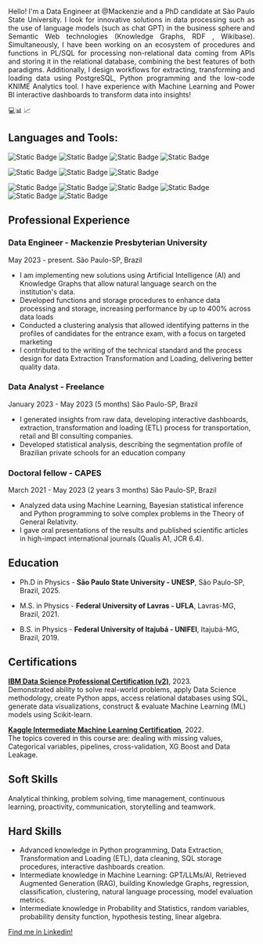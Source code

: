 <p align="justify" >
Hello! I'm a Data Engineer at @Mackenzie and a PhD candidate at São Paulo State University. I look for innovative solutions in data processing such as the use of language models (such as chat GPT) in the business sphere and Semantic Web technologies (Knowledge Graphs, RDF , Wikibase). Simultaneously, I have been working on an ecosystem of procedures and functions in PL/SQL for processing non-relational data coming from APIs and storing it in the relational database, combining the best features of both paradigms. Additionally, I design workflows for extracting, transforming and loading data using PostgreSQL, Python programming and the low-code KNIME Analytics tool. I have experience with Machine Learning and Power BI interactive dashboards to transform data into insights! 
</p>
💻📊 📈

## Languages and Tools:

![Static Badge](https://img.shields.io/badge/Python-advanced-green?logo=python&logoColor=white)
![Static Badge](https://img.shields.io/badge/PL%2FSQL-advanced-green?logo=postgresql&logoColor=white)
![Static Badge](https://img.shields.io/badge/Power%20BI-advanced-green?logo=powerbi&logoColor=white)
![Static Badge](https://img.shields.io/badge/Knime-advanced-green?logo=alchemy&logoColor=white)

![Static Badge](https://img.shields.io/badge/Scikit--learn-intermediate-yellow?logo=scikitlearn&logoColor=white)
![Static Badge](https://img.shields.io/badge/Wikibase-intermediate-yellow?logo=wikidata&logoColor=white)
![Static Badge](https://img.shields.io/badge/SPARQL-intermediate-yellow?logo=graphql&logoColor=white)

![Static Badge](https://img.shields.io/badge/Linux-basic-blue?logo=linux&logoColor=white)
![Static Badge](https://img.shields.io/badge/Docker-basic-blue?logo=docker&logoColor=white)
![Static Badge](https://img.shields.io/badge/Bash-basic-blue?logo=gnubash&logoColor=white)
![Static Badge](https://img.shields.io/badge/Html-basic-blue?logo=html5&logoColor=white)
![Static Badge](https://img.shields.io/badge/Cloud-basic-blue?logo=googlecloud&logoColor=white)
![Static Badge](https://img.shields.io/badge/Git-basic-blue?logo=git&logoColor=white)

## Professional Experience

### Data Engineer - Mackenzie Presbyterian University
May 2023 - present. São Paulo-SP, Brazil
* I am implementing new solutions using Artificial Intelligence (AI) and Knowledge Graphs that allow natural language search on the institution's data.
* Developed functions and storage procedures to enhance data processing and storage, increasing performance by up to 400% across data loads
* Conducted a clustering analysis that allowed identifying patterns in the profiles of candidates for the entrance exam, with a focus on targeted marketing
* I contributed to the writing of the technical standard and the process design for data Extraction Transformation and Loading, delivering better quality data.

### Data Analyst - Freelance
January 2023 - May 2023 (5 months) São Paulo-SP, Brazil
* I generated insights from raw data, developing interactive dashboards, extraction, transformation and loading (ETL) process for transportation, retail and BI consulting companies.
* Developed statistical analysis, describing the segmentation profile of Brazilian private schools for an education company

### Doctoral fellow - CAPES
March 2021 - May 2023 (2 years 3 months) São Paulo-SP, Brazil
* Analyzed data using Machine Learning, Bayesian statistical inference and Python programming to solve complex problems in the Theory of General Relativity.
* I gave oral presentations of the results and published scientific articles in high-impact international journals (Qualis A1, JCR 6.4).


## Education
 
* Ph.D in Physics - **São Paulo State University - UNESP**, São Paulo-SP, Brazil, 2025.

* M.S. in Physics - **Federal University of Lavras - UFLA**, Lavras-MG, Brazil, 2021.

* B.S. in Physics - **Federal University of Itajubá - UNIFEI**, Itajubá-MG, Brazil, 2019.

## Certifications
[**IBM Data Science Professional Certification (v2)**](https://www.credly.com/badges/6efd515f-7553-4c12-b68b-34629b3d1cb6/public_url), 2023.
<br> Demonstrated ability to solve real-world problems, apply Data Science methodology, create Python apps, access relational databases using SQL, generate data visualizations, construct & evaluate Machine Learning (ML) models using Scikit-learn.

[**Kaggle Intermediate Machine Learning Certification**](https://www.kaggle.com/learn/certification/dimasjackson/intermediate-machine-learning), 2022.
<br> The topics covered in this course are: dealing with missing values, Categorical variables, pipelines, cross-validation, XG Boost and Data Leakage.

## Soft Skills

Analytical thinking, problem solving, time management, continuous learning, proactivity, communication, storytelling and teamwork.

## Hard Skills

* Advanced knowledge in Python programming, Data Extraction, Transformation and Loading (ETL), data cleaning, SQL storage procedures, interactive dashboards creation.
* Intermediate knowledge in Machine Learning: GPT/LLMs/AI, Retrieved Augmented Generation (RAG), building Knowledge Graphs, regression, classification, clustering, natural language processing, model evaluation metrics.
* Intermediate knowledge in Probability and Statistics, random variables, probability density function, hypothesis testing, linear algebra.

 [Find me in Linkedin!](https://www.linkedin.com/in/dimas-jackson/)
 
